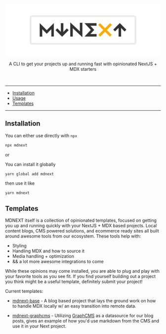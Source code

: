 <!-- markdownlint-disable MD033 MD041 -->

![mdnext](./mdnext.png)

<div align="center">

A CLI to get your projects up and running fast with opinionated NextJS + MDX starters

<br/>

</div>

---

- [Installation](#installation)
- [Usage](#usage)
- [Templates](#templates)

---

## Installation

You can either use directly with `npx`
```bash
npx mdnext
```

or

You can install it globally
```bash
yarn global add mdnext
```
then use it like 
```bash
yarn mdnext
```


## Templates

MDNEXT itself is a collection of opinionated templates, focused on getting you up and running quickly with your NextJS + MDX based projects. Local content blogs, CMS powered solutions, and ecommerce ready sites all built around awesome tools from our ecosystem. These tools help with:

- Styling
- Handling MDX and how to source it
- Media handling + optimization
- && a lot more awesome integrations to come 

While these opinions may come installed, you are able to plug and play with your favorite tools as you see fit.
If you find yourself building out a project you think might be a useful template, definitely submit your project!

Current templates:
- [mdnext-base](https://github.com/domitriusclark/mdnext-base) -
A blog based project that lays the ground work on how to handle MDX locally w/ an easy transition into remote data. 

- [mdnext-graphcms](https://github.com/domitriusclark/mdnext-graphcms) -
Utilizing [GraphCMS](https://graphcms.com) as a datasource for our blog posts, gives an example of how you'd use markdown from the CMS and use it in your Next project.

